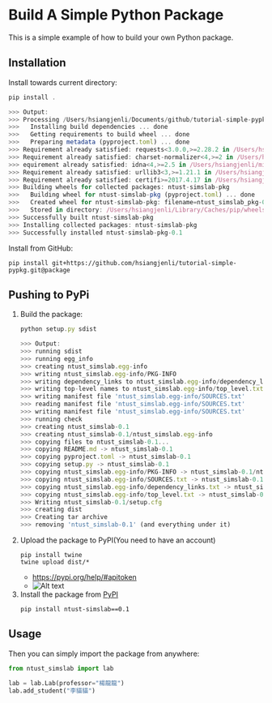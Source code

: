 # Build A Simple Python Package

This is a simple example of how to build your own Python package.

## Installation

Install towards current directory:
```javascript
pip install .

>>> Output:
>>> Processing /Users/hsiangjenli/Documents/github/tutorial-simple-pypkg
>>>   Installing build dependencies ... done
>>>   Getting requirements to build wheel ... done
>>>   Preparing metadata (pyproject.toml) ... done
>>> Requirement already satisfied: requests<3.0.0,>=2.28.2 in /Users/hsiangjenli/miniconda3/lib/python3.11/site-packages (from ntust-simslab-pkg==0.1) (2.31.0)
>>> Requirement already satisfied: charset-normalizer<4,>=2 in /Users/hsiangjenli/miniconda3/lib/python3.11/site-packages (from requests<3.0.0,>=2.28.2->ntust-simslab-pkg==0.1) (2.0.4)
>>> equirement already satisfied: idna<4,>=2.5 in /Users/hsiangjenli/miniconda3/lib/python3.11/site-packages (from requests<3.0.0,>=2.28.2->ntust-simslab-pkg==0.1) (3.4)
>>> Requirement already satisfied: urllib3<3,>=1.21.1 in /Users/hsiangjenli/miniconda3/lib/python3.11/site-packages (from requests<3.0.0,>=2.28.2->ntust-simslab-pkg==0.1) (1.26.16)
>>> Requirement already satisfied: certifi>=2017.4.17 in /Users/hsiangjenli/miniconda3/lib/python3.11/site-packages (from requests<3.0.0,>=2.28.2->ntust-simslab-pkg==0.1) (2023.7.22)
>>> Building wheels for collected packages: ntust-simslab-pkg
>>>   Building wheel for ntust-simslab-pkg (pyproject.toml) ... done
>>>   Created wheel for ntust-simslab-pkg: filename=ntust_simslab_pkg-0.1-py3-none-any.whl size=2196 sha256=37839596c2d37fc0e319662eb41833a005207697e8a9fe6d262f574434637202
>>>   Stored in directory: /Users/hsiangjenli/Library/Caches/pip/wheels/ea/62/01/cc30cb512e66bc464fdfaf3e5c85b38e238c829c084eb5f3d6
>>> Successfully built ntust-simslab-pkg
>>> Installing collected packages: ntust-simslab-pkg
>>> Successfully installed ntust-simslab-pkg-0.1
```



Install from GitHub:
```shell
pip install git+https://github.com/hsiangjenli/tutorial-simple-pypkg.git@package
```

## Pushing to PyPi

1. Build the package:
    ```javascript
    python setup.py sdist

    >>> Output:
    >>> running sdist
    >>> running egg_info
    >>> creating ntust_simslab.egg-info
    >>> writing ntust_simslab.egg-info/PKG-INFO
    >>> writing dependency_links to ntust_simslab.egg-info/dependency_links.txt
    >>> writing top-level names to ntust_simslab.egg-info/top_level.txt
    >>> writing manifest file 'ntust_simslab.egg-info/SOURCES.txt'
    >>> reading manifest file 'ntust_simslab.egg-info/SOURCES.txt'
    >>> writing manifest file 'ntust_simslab.egg-info/SOURCES.txt'
    >>> running check
    >>> creating ntust_simslab-0.1
    >>> creating ntust_simslab-0.1/ntust_simslab.egg-info
    >>> copying files to ntust_simslab-0.1...
    >>> copying README.md -> ntust_simslab-0.1
    >>> copying pyproject.toml -> ntust_simslab-0.1
    >>> copying setup.py -> ntust_simslab-0.1
    >>> copying ntust_simslab.egg-info/PKG-INFO -> ntust_simslab-0.1/ntust_simslab.egg-info
    >>> copying ntust_simslab.egg-info/SOURCES.txt -> ntust_simslab-0.1/ntust_simslab.egg-info
    >>> copying ntust_simslab.egg-info/dependency_links.txt -> ntust_simslab-0.1/ntust_simslab.egg-info
    >>> copying ntust_simslab.egg-info/top_level.txt -> ntust_simslab-0.1/ntust_simslab.egg-info
    >>> Writing ntust_simslab-0.1/setup.cfg
    >>> creating dist
    >>> Creating tar archive
    >>> removing 'ntust_simslab-0.1' (and everything under it)
    ```
1. Upload the package to PyPI(You need to have an account)
    ```shell
    pip install twine
    twine upload dist/*
    ```
    - https://pypi.org/help/#apitoken
    - ![Alt text](image.png)
1. Install the package from [PyPI](https://pypi.org/project/ntust-simslab/)
    ```shell
    pip install ntust-simslab==0.1
    ```

## Usage

Then you can simply import the package from anywhere:
```python
from ntust_simslab import lab

lab = lab.Lab(professor="楊龍龍")
lab.add_student("李貓貓")
```